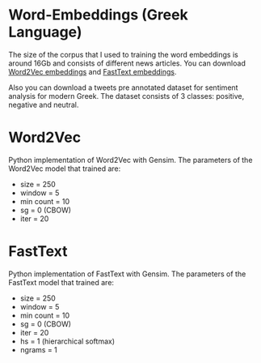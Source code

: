 # Word-Embeddings (Greek Language)
The size of the corpus that I used to training the word embeddings is around 16Gb and consists of different news articles. You can download [Word2Vec embeddings](https://drive.google.com/drive/folders/1lR3WAvRH3zFEb2RtWVfPgEOwgaTM4qqM?usp=sharing) and [FastText embeddings](https://drive.google.com/drive/folders/10hQrUQ7J6kZq4MiQ3oWx7KGl6yBmu8WY?usp=sharing). 

Also you can download a tweets pre annotated dataset for sentiment analysis for modern Greek. The dataset consists of 3 classes: positive, negative and neutral.

# Word2Vec
Python implementation of Word2Vec with Gensim. The parameters of the Word2Vec model that trained are:
* size = 250
* window = 5
* min count = 10
* sg = 0 (CBOW)
* iter = 20

# FastText
Python implementation of FastText with Gensim. The parameters of the FastText model that trained are:
* size = 250
* window = 5
* min count = 10
* sg = 0 (CBOW)
* iter = 20
* hs = 1 (hierarchical softmax)
* ngrams = 1

